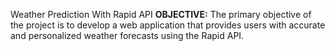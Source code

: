 Weather Prediction With Rapid API
**OBJECTIVE:** The primary objective of the project is to 
develop a web application that provides users with accurate and 
personalized weather forecasts using the Rapid API.
